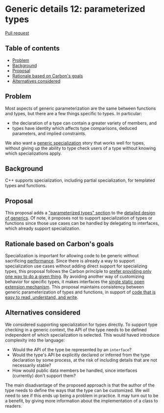 # Generic details 12: parameterized types

<!--
Part of the Carbon Language project, under the Apache License v2.0 with LLVM
Exceptions. See /LICENSE for license information.
SPDX-License-Identifier: Apache-2.0 WITH LLVM-exception
-->

[Pull request](https://github.com/carbon-language/carbon-lang/pull/1146)

<!-- toc -->

## Table of contents

-   [Problem](#problem)
-   [Background](#background)
-   [Proposal](#proposal)
-   [Rationale based on Carbon's goals](#rationale-based-on-carbons-goals)
-   [Alternatives considered](#alternatives-considered)

<!-- tocstop -->

## Problem

Most aspects of generic parameterization are the same between functions and
types, but there are a few things specific to types. In particular:

-   the declaration of a type can contain a greater variety of members, and
-   types have identity which affects type comparisons, deduced parameters, and
    implied constraints.

We also want a
[generic specialization](/docs/design/generics/terminology.md#generic-specialization)
story that works well for types, without giving up the ability to type check
users of a type without knowing which specializations apply.

## Background

C++ supports specialization, including partial specialization, for templated
types and functions.

## Proposal

This proposal adds a
["parameterized types" section](/docs/design/generics/details.md#parameterized-types)
to the [detailed design of generics](/docs/design/generics/details.md). Of note,
it proposes not to support specialization of types or functions since those use
cases can be handled by delegating to interfaces, which already support
specialization.

## Rationale based on Carbon's goals

Specialization is important for allowing code to be generic without sacrificing
[performance](/docs/project/goals.md#performance-critical-software). Since there
is already a way to support specialization use cases without adding direct
support for specializing types, this proposal follows the Carbon principle to
[prefer providing only one way to do a given thing](/docs/project/principles/one_way.md).
By avoiding another way of customizing behavior for specific types, it makes
interfaces the
[single static open extension mechanism](/docs/project/principles/static_open_extension.md).
This proposal maintains consistency between generic parameterization of types
and functions, in support of
[code that is easy to read, understand, and write](/docs/project/goals.md#code-that-is-easy-to-read-understand-and-write).

## Alternatives considered

We considered supporting specialization for types directly. To support type
checking in a generic context, the API of the type needs to be defined
independent of which specialization is selected. This would haved introduce
complexity into the language:

-   Would the API of the type be represented by an `interface`?
-   Would the type's API be explicitly declared or inferred from the type
    declaration by some process, at the risk of including details that are not
    necessarily stable?
-   How would public data members be handled, since interfaces (currently) don't
    support them?

The main disadvantage of the proposed approach is that the author of the type
needs to define the ways that the type can be customized. We will need to see if
this ends up being a problem in practice. It may turn out to be a benefit, by
giving more information about the implementation of a class to readers.
